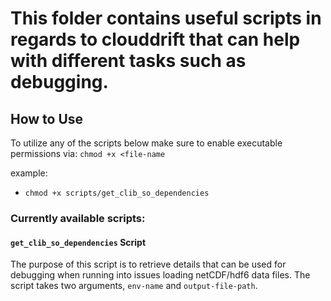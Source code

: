 # This folder contains useful scripts in regards to clouddrift that can help with different tasks such as debugging.

## How to Use
To utilize any of the scripts below make sure to enable executable permissions via: `chmod +x <file-name`

example:
* `chmod +x scripts/get_clib_so_dependencies`

### Currently available scripts:

#### `get_clib_so_dependencies` Script
The purpose of this script is to retrieve details that can be used for debugging when running into issues loading netCDF/hdf6 data files. The script takes two arguments, `env-name` and `output-file-path`.

